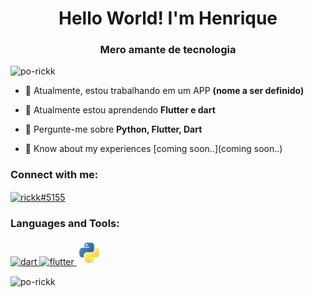 <h1 align="center">Hello World! I'm Henrique</h1>
<h3 align="center">Mero amante de tecnologia</h3>

<p align="left"> <img src="https://komarev.com/ghpvc/?username=po-rickk&label=Profile%20views&color=0e75b6&style=flat" alt="po-rickk" /> </p>

- 🔭 Atualmente, estou trabalhando em um APP **(nome a ser definido)**

- 🌱 Atualmente estou aprendendo **Flutter e dart**

- 💬 Pergunte-me sobre **Python, Flutter, Dart**

- 📄 Know about my experiences [coming soon..](coming soon..)

<h3 align="left">Connect with me:</h3>
<p align="left">
<a href="https://discord.gg/rickk#5155" target="blank"><img align="center" src="https://raw.githubusercontent.com/rahuldkjain/github-profile-readme-generator/master/src/images/icons/Social/discord.svg" alt="rickk#5155" height="30" width="40" /></a>
</p>

<h3 align="left">Languages and Tools:</h3>
<p align="left"> <a href="https://dart.dev" target="_blank"> <img src="https://www.vectorlogo.zone/logos/dartlang/dartlang-icon.svg" alt="dart" width="40" height="40"/> </a> <a href="https://flutter.dev" target="_blank"> <img src="https://www.vectorlogo.zone/logos/flutterio/flutterio-icon.svg" alt="flutter" width="40" height="40"/> </a> <a href="https://www.python.org" target="_blank"> <img src="https://raw.githubusercontent.com/devicons/devicon/master/icons/python/python-original.svg" alt="python" width="40" height="40"/> </a> </p>

<p><img align="center" src="https://github-readme-streak-stats.herokuapp.com/?user=po-rickk&" alt="po-rickk" /></p>

